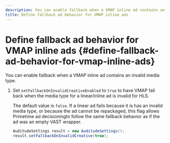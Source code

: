 ```yaml
---
description: You can enable fallback when a VMAP inline ad contains an invalid media type.
title: Define fallback ad behavior for VMAP inline ads
---
```


# Define fallback ad behavior for VMAP inline ads {#define-fallback-ad-behavior-for-vmap-inline-ads}

You can enable fallback when a VMAP inline ad contains an invalid media type.

1. Set `setFallbackOnInvalidCreativeEnabled` to `true` to have VMAP fall back when the media type for a linear/inline ad is invalid for HLS.

   The default value is `false`. If a linear ad fails because it is has an invalid media type, or because the ad cannot be repackaged, this flag allows Primetime ad decisioningto follow the same fallback behavior as if the ad was an empty VAST wrapper. 

   ```java
   AuditudeSettings result = new AuditudeSettings(); 
   result.setFallbackOnInvalidCreative(true);
   ```

